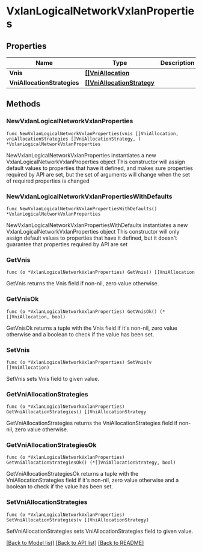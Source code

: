 # VxlanLogicalNetworkVxlanProperties

## Properties

Name | Type | Description | Notes
------------ | ------------- | ------------- | -------------
**Vnis** | [**[]VniAllocation**](VniAllocation.md) |  | 
**VniAllocationStrategies** | [**[]VniAllocationStrategy**](VniAllocationStrategy.md) |  | 

## Methods

### NewVxlanLogicalNetworkVxlanProperties

`func NewVxlanLogicalNetworkVxlanProperties(vnis []VniAllocation, vniAllocationStrategies []VniAllocationStrategy, ) *VxlanLogicalNetworkVxlanProperties`

NewVxlanLogicalNetworkVxlanProperties instantiates a new VxlanLogicalNetworkVxlanProperties object
This constructor will assign default values to properties that have it defined,
and makes sure properties required by API are set, but the set of arguments
will change when the set of required properties is changed

### NewVxlanLogicalNetworkVxlanPropertiesWithDefaults

`func NewVxlanLogicalNetworkVxlanPropertiesWithDefaults() *VxlanLogicalNetworkVxlanProperties`

NewVxlanLogicalNetworkVxlanPropertiesWithDefaults instantiates a new VxlanLogicalNetworkVxlanProperties object
This constructor will only assign default values to properties that have it defined,
but it doesn't guarantee that properties required by API are set

### GetVnis

`func (o *VxlanLogicalNetworkVxlanProperties) GetVnis() []VniAllocation`

GetVnis returns the Vnis field if non-nil, zero value otherwise.

### GetVnisOk

`func (o *VxlanLogicalNetworkVxlanProperties) GetVnisOk() (*[]VniAllocation, bool)`

GetVnisOk returns a tuple with the Vnis field if it's non-nil, zero value otherwise
and a boolean to check if the value has been set.

### SetVnis

`func (o *VxlanLogicalNetworkVxlanProperties) SetVnis(v []VniAllocation)`

SetVnis sets Vnis field to given value.


### GetVniAllocationStrategies

`func (o *VxlanLogicalNetworkVxlanProperties) GetVniAllocationStrategies() []VniAllocationStrategy`

GetVniAllocationStrategies returns the VniAllocationStrategies field if non-nil, zero value otherwise.

### GetVniAllocationStrategiesOk

`func (o *VxlanLogicalNetworkVxlanProperties) GetVniAllocationStrategiesOk() (*[]VniAllocationStrategy, bool)`

GetVniAllocationStrategiesOk returns a tuple with the VniAllocationStrategies field if it's non-nil, zero value otherwise
and a boolean to check if the value has been set.

### SetVniAllocationStrategies

`func (o *VxlanLogicalNetworkVxlanProperties) SetVniAllocationStrategies(v []VniAllocationStrategy)`

SetVniAllocationStrategies sets VniAllocationStrategies field to given value.



[[Back to Model list]](../README.md#documentation-for-models) [[Back to API list]](../README.md#documentation-for-api-endpoints) [[Back to README]](../README.md)


